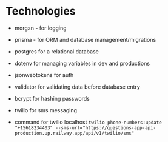 # Technologies

- morgan - for logging
- prisma - for ORM and database management/migrations
- postgres for a relational database
- dotenv for managing variables in dev and productions
- jsonwebtokens for auth
- validator for validating data before database entry
- bcrypt for hashing passwords

- twilio for sms messaging
 - command for twilio localhost 
 `twilio phone-numbers:update "+15618234403" --sms-url="https://questions-app-api-production.up.railway.app/api/v1/twilio/sms"`

